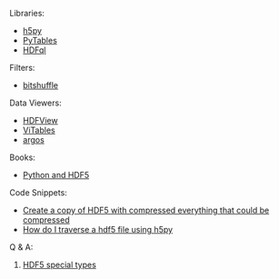 Libraries:

- [h5py](https://github.com/h5py/h5py)
- [PyTables](https://github.com/PyTables/PyTables)
- [HDFql](https://www.hdfql.com/)

Filters:

- [bitshuffle](https://github.com/kiyo-masui/bitshuffle/)

Data Viewers:

- [HDFView](https://www.hdfgroup.org/downloads/hdfview/)
- [ViTables](https://vitables.org/)
- [argos](https://github.com/titusjan/argos)

Books:

- [Python and HDF5](https://www.oreilly.com/library/view/python-and-hdf5/9781491944981/)

Code Snippets:

- [Create a copy of HDF5 with compressed everything that could be compressed](https://gist.github.com/janpipek/9762602)
- [How do I traverse a hdf5 file using h5py](https://stackoverflow.com/questions/31146036/how-do-i-traverse-a-hdf5-file-using-h5py)

Q & A:

1. [HDF5 special types](https://docs.h5py.org/en/stable/special.html)

